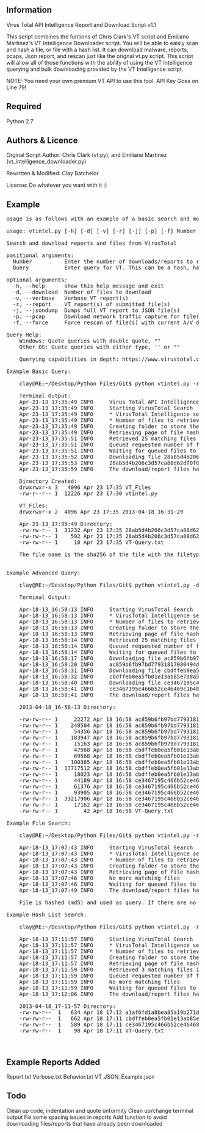 ## Information
Virus Total API Intelligence Report and Download Script v1.1

This script combines the funtions of Chris Clark's VT script and Emiliano Martinez's VT Intelligence Downloader script. You will be able to eaisly scan and hash a file, or file with a hash list. It can download malware, reports, pcaps, Json report, and rescan just like the orignal vt.py script. This script will allow all of those functions with the ability of using the VT Intelligence querying and bulk downloading provided by the VT Intelligence script. 
 
NOTE: You need your own premium VT API to use this tool. API Key Goes on Line 79!

## Required

Python 2.7

## Authors & Licence
Orginal Script Author: Chris Clark (vt.py), and Emiliano Martinez (vt_intelligence_downloader.py)

Rewirtten & Modified: Clay Batchelor

License: Do whatever you want with it :) 

## Example
<pre>
Usage is as follows with an example of a basic search and most of the switches: 

usage: vtintel.py [-h] [-d] [-v] [-r] [-j] [-p] [-f] Number Query

Search and download reports and files from VirusTotal

positional arguments:
  Number          Enter the number of downloads/reports to retrieve based on the query
  Query           Enter query for VT. This can be a hash, hash list, file to be hashed, or search expressions

optional arguments:
  -h, --help      show this help message and exit
  -d, --download  Number of files to download
  -v, --verbose   Verbose VT report(s)
  -r, --report    VT report(s) of submitted file(s)
  -j, --jsondump  Dumps full VT report to JSON file(s)
  -p, --pcap      Download network traffic capture for file(s)
  -f, --force     Force rescan of file(s) with current A/V definitions

Query Help:
    Windows: Quote queries with double quote, ""
    Other OS: Quote queries with either type, '' or ""

    Querying capabilities in depth: https://www.virustotal.com/intelligence/help/ 

Example Basic Query:

	clay@RE:~/Desktop/Python Files/Git$ python vtintel.py -rd 1 'type:peexe'

	Terminal Output: 
	Apr-23-13_17:35:49 INFO     Virus Total API Intelligence Report and Download Script v1.1
	Apr-23-13_17:35:49 INFO     Starting VirusTotal Search
	Apr-23-13_17:35:49 INFO     * VirusTotal Intelligence search: type:peexe
	Apr-23-13_17:35:49 INFO     * Number of files to retrieve for download/report: 1
	Apr-23-13_17:35:49 INFO     Creating folder to store the requested files
	Apr-23-13_17:35:49 INFO     Retrieving page of file hashes matching query
	Apr-23-13_17:35:51 INFO     Retrieved 25 matching files in current page
	Apr-23-13_17:35:51 INFO     Queued requested number of files for download/reporting
	Apr-23-13_17:35:51 INFO     Waiting for queued files to finish
	Apr-23-13_17:35:52 INFO     Downloading file 28ab5d4b206c3d57ca88d62df0f0c2a91b0fe600b005f2d5230cb2d170d0e793
	Apr-23-13_17:35:53 INFO     28ab5d4b206c3d57ca88d62df0f0c2a91b0fe600b005f2d5230cb2d170d0e793 download was successful
	Apr-23-13_17:35:59 INFO     The download/report files have been saved in ~Script Path~/VT_Files/Apr-23-13_17:35:49

	Directory Created: 
	drwxrwxr-x 3   4096 Apr 23 17:35 VT_Files
	-rw-r--r-- 1  12226 Apr 23 17:30 vtintel.py

	VT_Files:
	drwxrwxr-x 2  4096 Apr 23 17:35 2013-04-18_16-31-29

	Apr-23-13_17:35:49 Directory:
	-rw-rw-r-- 1  31232 Apr 23 17:35 28ab5d4b206c3d57ca88d62df0f0c2a91b0fe600b005f2d5230cb2d170d0e793._Win32 EXE_
	-rw-rw-r-- 1    592 Apr 23 17:35 28ab5d4b206c3d57ca88d62df0f0c2a91b0fe600b005f2d5230cb2d170d0e793_Report.txt
	-rw-rw-r-- 1     10 Apr 23 17:35 VT-Query.txt

	The file name is the sha256 of the file with the filetype from the json report as the extension. The report is named sha256_Report.txt. The query used to retrieve the files and reports can be found within the VT-Query.txt file. 


Example Advanced Query:

	clay@RE:~/Desktop/Python Files/Git$ python vtintel.py -dvjp 3 'type:peexe AND sources:5 AND positives:20+'

	Terminal Output:

	Apr-18-13_16:58:13 INFO     Starting VirusTotal Search
	Apr-18-13_16:58:13 INFO     * VirusTotal Intelligence search: type:peexe AND sources:5 AND positives:20+
	Apr-18-13_16:58:13 INFO     * Number of files to retrieve for download/report: 3
	Apr-18-13_16:58:13 INFO     Creating folder to store the requested files
	Apr-18-13_16:58:13 INFO     Retrieving page of file hashes matching query
	Apr-18-13_16:58:14 INFO     Retrieved 25 matching files in current page
	Apr-18-13_16:58:14 INFO     Queued requested number of files for download/reporting
	Apr-18-13_16:58:14 INFO     Waiting for queued files to finish
	Apr-18-13_16:58:17 INFO     Downloading file ac859b6fb97bd77931817080494db853a1ce03ed011b058ceddcda02abd10707
	Apr-18-13_16:58:20 INFO     ac859b6fb97bd77931817080494db853a1ce03ed011b058ceddcda02abd10707 download was successful
	Apr-18-13_16:58:31 INFO     Downloading file cbdffeb0ea5fb01e13ab85e7d8a5694873713b8fc61225b5dae9363189b7aac6
	Apr-18-13_16:58:32 INFO     cbdffeb0ea5fb01e13ab85e7d8a5694873713b8fc61225b5dae9363189b7aac6 download was successful
	Apr-18-13_16:58:40 INFO     Downloading file ce3467195c466b52ce46469c1b4031105bfc65d2f259bdc2d20e934db561be0d
	Apr-18-13_16:58:41 INFO     ce3467195c466b52ce46469c1b4031105bfc65d2f259bdc2d20e934db561be0d download was successful
	Apr-18-13_16:58:41 INFO     The download/report files have been saved in ~Script Path~/VT_Files/Apr-18-13__16-58-13

	2013-04-18_16-58-13 Directory:
	
	-rw-rw-r-- 1     22272 Apr 18 16:58 ac859b6fb97bd77931817080494db853a1ce03ed011b058ceddcda02abd10707_Behavior.txt
	-rw-rw-r-- 1    248504 Apr 18 16:58 ac859b6fb97bd77931817080494db853a1ce03ed011b058ceddcda02abd10707._Win32 EXE_
	-rw-rw-r-- 1     54356 Apr 18 16:58 ac859b6fb97bd77931817080494db853a1ce03ed011b058ceddcda02abd10707.json
	-rw-rw-r-- 1    183947 Apr 18 16:58 ac859b6fb97bd77931817080494db853a1ce03ed011b058ceddcda02abd10707.pcap
	-rw-rw-r-- 1     15163 Apr 18 16:58 ac859b6fb97bd77931817080494db853a1ce03ed011b058ceddcda02abd10707_Report.txt
	-rw-rw-r-- 1     47568 Apr 18 16:58 cbdffeb0ea5fb01e13ab85e7d8a5694873713b8fc61225b5dae9363189b7aac6_Behavior.txt
	-rw-rw-r-- 1     69568 Apr 18 16:58 cbdffeb0ea5fb01e13ab85e7d8a5694873713b8fc61225b5dae9363189b7aac6._Win32 EXE_
	-rw-rw-r-- 1    100365 Apr 18 16:58 cbdffeb0ea5fb01e13ab85e7d8a5694873713b8fc61225b5dae9363189b7aac6.json
	-rw-rw-r-- 1  17717512 Apr 18 16:58 cbdffeb0ea5fb01e13ab85e7d8a5694873713b8fc61225b5dae9363189b7aac6.pcap
	-rw-rw-r-- 1     18023 Apr 18 16:58 cbdffeb0ea5fb01e13ab85e7d8a5694873713b8fc61225b5dae9363189b7aac6_Report.txt
	-rw-rw-r-- 1     44189 Apr 18 16:58 ce3467195c466b52ce46469c1b4031105bfc65d2f259bdc2d20e934db561be0d_Behavior.txt
	-rw-rw-r-- 1     61376 Apr 18 16:58 ce3467195c466b52ce46469c1b4031105bfc65d2f259bdc2d20e934db561be0d._Win32 EXE_
	-rw-rw-r-- 1     93905 Apr 18 16:58 ce3467195c466b52ce46469c1b4031105bfc65d2f259bdc2d20e934db561be0d.json
	-rw-rw-r-- 1  33217906 Apr 18 16:58 ce3467195c466b52ce46469c1b4031105bfc65d2f259bdc2d20e934db561be0d.pcap
	-rw-rw-r-- 1     17162 Apr 18 16:58 ce3467195c466b52ce46469c1b4031105bfc65d2f259bdc2d20e934db561be0d_Report.txt
	-rw-rw-r-- 1        42 Apr 18 16:58 VT-Query.txt

Example File Search:

	clay@RE:~/Desktop/Python Files/Git$ python vtintel.py -r 1 '/home/clay/Desktop/Python Files/test.txt' 

	Apr-18-13_17:07:43 INFO     Starting VirusTotal Search
	Apr-18-13_17:07:43 INFO     * VirusTotal Intelligence search: 49F8E63F56BF1E8BD3495597BF343A0B
	Apr-18-13_17:07:43 INFO     * Number of files to retrieve for download/report: 1
	Apr-18-13_17:07:43 INFO     Creating folder to store the requested files
	Apr-18-13_17:07:43 INFO     Retrieving page of file hashes matching query
	Apr-18-13_17:07:46 INFO     No more matching files
	Apr-18-13_17:07:46 INFO     Waiting for queued files to finish
	Apr-18-13_17:07:49 INFO     The download/report files have been saved in ~Script Path~/VT_Files/Apr-18-13_17-07-43

	File is hashed (md5) and used as query. If there are no matching files in the VT database then only the query file will be created in the folder. 

Example Hash List Search:

	clay@RE:~/Desktop/Python Files/Git$ python vtintel.py -r 3 '/home/clay/Desktop/Python Files/hashlist.txt' 

	Apr-18-13_17:11:57 INFO     Starting VirusTotal Search
	Apr-18-13_17:11:57 INFO     * VirusTotal Intelligence search: 9e08913280316ca908e285fd4d2d039a,91f13a33f7ada53ce06541459ae89331,6765f66e39c6c3b1c5cf17565fa86ff4
	Apr-18-13_17:11:57 INFO     * Number of files to retrieve for download/report: 3
	Apr-18-13_17:11:57 INFO     Creating folder to store the requested files
	Apr-18-13_17:11:57 INFO     Retrieving page of file hashes matching query
	Apr-18-13_17:11:59 INFO     Retrieved 3 matching files in current page
	Apr-18-13_17:11:59 INFO     Queued requested number of files for download/reporting
	Apr-18-13_17:11:59 INFO     No more matching files
	Apr-18-13_17:11:59 INFO     Waiting for queued files to finish
	Apr-18-13_17:12:06 INFO     The download/report files have been saved in ~Script Path~/VT_Files/Apr-18-13_17-11-57
	
	2013-04-18_17-11-57 Directory:
	-rw-rw-r--  1   634 Apr 18 17:12 a1af6fd1a8bea85a19b271d0905eb8a4ba58ed01ca2477a4b22141df372f861b_Report.txt
	-rw-rw-r--  1   662 Apr 18 17:11 cbdffeb0ea5fb01e13ab85e7d8a5694873713b8fc61225b5dae9363189b7aac6_Report.txt
	-rw-rw-r--  1   589 Apr 18 17:11 ce3467195c466b52ce46469c1b4031105bfc65d2f259bdc2d20e934db561be0d_Report.txt
	-rw-rw-r--  1    98 Apr 18 17:11 VT-Query.txt


</pre>

## Example Reports Added

Report.txt
Verbose.txt
Behavior.txt
VT_JSON_Example.json

## Todo
  
Clean up code, indentation and quote unformity
Clean up/change terminal output
Fix some spacing issues in reports
Add function to avoid downloading files/reports that have already been downloaded
